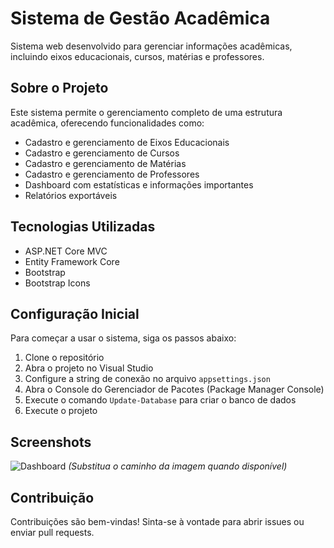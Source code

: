 # Sistema de Gestão Acadêmica

Sistema web desenvolvido para gerenciar informações acadêmicas, incluindo eixos educacionais, cursos, matérias e professores.

## Sobre o Projeto

Este sistema permite o gerenciamento completo de uma estrutura acadêmica, oferecendo funcionalidades como:

- Cadastro e gerenciamento de Eixos Educacionais
- Cadastro e gerenciamento de Cursos
- Cadastro e gerenciamento de Matérias
- Cadastro e gerenciamento de Professores
- Dashboard com estatísticas e informações importantes
- Relatórios exportáveis

## Tecnologias Utilizadas

- ASP.NET Core MVC
- Entity Framework Core
- Bootstrap
- Bootstrap Icons

## Configuração Inicial

Para começar a usar o sistema, siga os passos abaixo:

1. Clone o repositório
2. Abra o projeto no Visual Studio
3. Configure a string de conexão no arquivo `appsettings.json`
4. Abra o Console do Gerenciador de Pacotes (Package Manager Console)
5. Execute o comando `Update-Database` para criar o banco de dados
6. Execute o projeto

## Screenshots

![Dashboard](screenshots/dashboard.png)
*(Substitua o caminho da imagem quando disponível)*

## Contribuição

Contribuições são bem-vindas! Sinta-se à vontade para abrir issues ou enviar pull requests.
